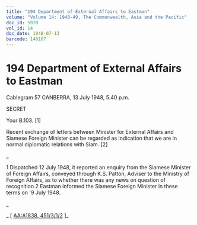 ```yaml
---
title: "194 Department of External Affairs to Eastman"
volume: "Volume 14: 1948-49, The Commonwealth, Asia and the Pacific"
doc_id: 5970
vol_id: 14
doc_date: 1948-07-13
barcode: 140167
---
```


# 194 Department of External Affairs to Eastman

Cablegram 57 CANBERRA, 13 July 1948, 5.40 p.m.

SECRET

Your B.103. [1]

Recent exchange of letters between Minister for External Affairs and Siamese Foreign Minister can be regarded as indication that we are in normal diplomatic relations with Siam. [2]

_

1 Dispatched 12 July 1948, it reported an enquiry from the Siamese Minister of Foreign Affairs, conveyed through K.S. Patton, Adviser to the Ministry of Foreign Affairs, as to whether there was any news on question of recognition 2 Eastman informed the Siamese Foreign Minister in these terms on '9 July 1948.

_

_ [ [AA:A1838, 451/3/1/2](http://www.naa.gov.au/cgi-bin/Search?O=I&Number=140167) ]_
